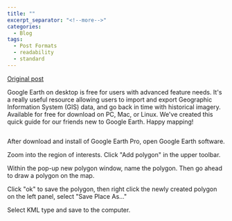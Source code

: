 ```yaml
---
title: ""
excerpt_separator: "<!--more-->"
categories:
  - Blog
tags:
  - Post Formats
  - readability
  - standard
---
```

[Original post](https://www.citizensciencegis.org/blog/how-to-create-region-of-interest-roi-in-google-earth-desktop-using-kml-file)

Google Earth on desktop is free for users with advanced feature needs. It's a really useful resource allowing users to import and export Geographic Information System (GIS) data, and go back in time with historical imagery. Available for free for download on PC, Mac, or Linux. We've created this quick guide for our friends new to Google Earth. Happy mapping!

<img src="{{ site.url }}{{ site.baseurl }}/assets/images/Posts/2019032901.png" alt="">

After download and install of Google Earth Pro, open Google Earth software.


Zoom into the region of interests. Click "Add polygon" in the upper toolbar.


Within the pop-up new polygon window, name the polygon. Then go ahead to draw a polygon on the map.


Click "ok" to save the polygon, then right click the newly created polygon on the left panel, select "Save Place As..."


Select KML type and save to the computer.

<img src="{{ site.url }}{{ site.baseurl }}/assets/images/Posts/2019032902.png" alt="">
